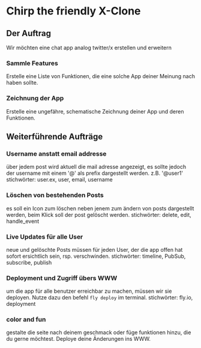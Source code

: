 # Chirp the friendly X-Clone
## Der Auftrag
Wir möchten eine chat app analog twitter/x erstellen und erweitern

### Sammle Features
Erstelle eine Liste von Funktionen, die eine solche App deiner Meinung nach haben sollte.

### Zeichnung der App
Erstelle eine ungefähre, schematische Zeichnung deiner App und deren Funktionen.

## Weiterführende Aufträge

### Username anstatt email addresse
über jedem post wird aktuell die mail adresse angezeigt, es sollte jedoch der username mit einem '@' als prefix dargestellt werden. z.B. '@user1'
stichwörter: user.ex, user, email, username

### Löschen von bestehenden Posts
es soll ein Icon zum löschen neben jenem zum ändern von posts dargestellt werden, beim Klick soll der post gelöscht werden.
stichwörter: delete, edit, handle_event

### Live Updates für alle User
neue und gelöschte Posts müssen für jeden User, der die app offen hat sofort ersichtlich sein, rsp. verschwinden.
stichwörter: timeline, PubSub, subscribe, publish

### Deployment und Zugriff übers WWW
um die app für alle benutzer erreichbar zu machen, müssen wir sie deployen. Nutze dazu den befehl `fly deploy` im terminal.
stichwörter: fly.io, deployment

### color and fun
gestalte die seite nach deinem geschmack oder füge funktionen hinzu, die du gerne möchtest. Deploye deine Änderungen ins WWW.
